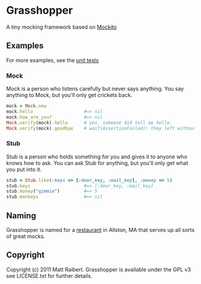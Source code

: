# Grasshopper

A tiny mocking framework based on [Mockito](http://code.google.com/p/mockito/)

## Examples

For more examples, see the [unit tests](https://github.com/mattraibert/grasshopper/blob/master/test/grasshopper_test.rb)

### Mock

Mock is a person who listens carefully but never says anything. You say anything to Mock, but you'll only get crickets back.

```ruby
mock = Mock.new
mock.hello                   #=> nil
mock.how_are_you?            #=> nil
Mock.verify(mock).hello      # yes, someone did tell me hello.
Mock.verify(mock).goodbye    # wait(AssertionFailed)! they left without saying goodbye!
```

### Stub

Stub is a person who holds something for you and gives it to anyone who knows how to ask. You can ask Stub for anything, but you'll only get what you put into it.

```ruby
stub = Stub.like(:keys => [:door_key, :mail_key], :money => 5)
stub.keys                    #=> [:door_key, :mail_key]
stub.money("gimmie")         #=> 5
stub.monkeys                 #=> nil
```

## Naming

Grasshopper is named for a [restaurant](http://grasshoppervegan.com/) in Allston, MA that serves up all sorts of great mocks.

## Copyright

Copyright (c) 2011 Matt Raibert.
Grasshopper is available under the GPL v3 see LICENSE.txt for further details.
